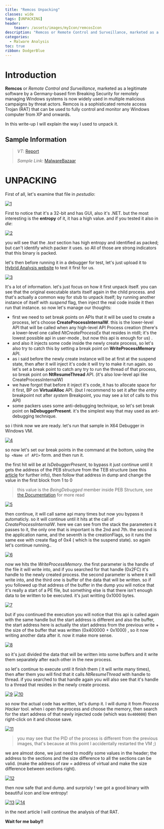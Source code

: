 ```yaml
---
title: "Remcos Unpacking"
classes: wide
tags: [UNPACKING]
header:
    teaser: /assets/images/myIcon/remcosIcon
description: "Remcos or Remote Control and Surveillance, marketed as a legitimate software by a Germany-based firm Breaking Security for remotely managing Windows systems is now widely used in multiple malicious campaigns by threat actors. Remcos is a sophisticated remote access Trojan (RAT) that can be used to fully control and monitor any Windows computer from XP and onwards."
categories:
  - Malware Analysis
toc: true
ribbon: DodgerBlue
---
```


# Introduction

**Remcos** or *Remote Control and Surveillance*, marketed as a legitimate software by a Germany-based firm Breaking Security for remotely managing Windows systems is now widely used in multiple malicious campaigns by threat actors. Remcos is a sophisticated remote access Trojan (RAT) that can be used to fully control and monitor any Windows computer from XP and onwards.

In this write-up I will explain the way I used to unpack it.



## Sample Information 

>*VT*: [Report](https://www.virustotal.com/gui/file/ad3dc7a0c6ce33a7e45775b3452343eb748fab8823311df58d4599d6a203ff80)
>
>*Sample Link*: [MalwareBazaar](https://bazaar.abuse.ch/sample/ad3dc7a0c6ce33a7e45775b3452343eb748fab8823311df58d4599d6a203ff80)



# UNPACKING

First of all, let's examine that file in *pestudio*:

[![1](/assets/images/malware-analysis/remcosUnpack/1.png)](/assets/images/malware-analysis/remcosUnpack/1.png)

First to notice that it's a 32-bit and has GUI, also it's .NET. but the most interesting is the **entropy** of it, it has a high value. and if you tested it also in *die*:

[![2](/assets/images/malware-analysis/remcosUnpack/2.png)](/assets/images/malware-analysis/remcosUnpack/2.png)

you will see that the *.text* section has  high entropy and identified as packed;  but can't identify which packer it uses. so All of those are strong indicators that this binary is packed.

let's then before running it in a debugger for test, let's just upload it to [Hybrid Analysis website](https://www.hybrid-analysis.com/) to test it first for us.

[![3](/assets/images/malware-analysis/remcosUnpack/3.png)](/assets/images/malware-analysis/remcosUnpack/3.png)

It's a lot of information. let's just focus on how it first unpack itself. you can see that the original executable starts itself again in the child process. and that's actually a common way for stub to unpack itself; by running another instance of itself with *suspend* flag, then inject the real code inside it then run that instance. so now let's manage our thoughts:

- first we need to set break points on APIs that it will be used to create a process, let's choose **CreateProcessInternalW**. this is the lower-level API that will be called when any high-level API Process creation (there's a lower-level one called *NtCreateProcessEx* that resides in ntdll; it's the lowest possible api in user-mode , but now this api is enough for us) .
- and also it injects some code inside the newly create process, so let's also try to catch this by setting a break point on **WriteProcessMemory** API.
- as i said before the newly create instance will be at first at the suspend state, then after it will inject it's code it will try to make it run again. so let's set a break point to catch any try to run the thread of that process, so break point on **NtResumeThread** API. (it's also low-level api like CreateProcessInternalW)
- we have forgot that before it inject it's code, it has to allocate space for it first, BP on **VirtualAlloc** API. (but I recommend to set it after the *entry*  breakpoint not after *system* Breakpoint, you may see a lot of calls to this API)
- some packers uses some anti-debugging technique, so let's set break point on **IsDebuggerPresent**. it's the simplest way that may used as ant-debugging technique.

so i think now we are ready. let's run that sample in X64 Debugger in Windows VM.

[![4](/assets/images/malware-analysis/remcosUnpack/4.png)](/assets/images/malware-analysis/remcosUnpack/4.png)

so now let's set our break points in the command at the bottom, using the ```bp <Name of API>```  form. and then run it.

the first hit will be at *IsDebuggerPresent*, to bypass it just continue until it gets the address of the PEB structure from the TEB structure (see this [article](https://www.wikiwand.com/en/Win32_Thread_Information_Block) for further info), then follow that address in dump and change the value in the first block from 1 to 0 

> this value is the *BeingDebugged* member inside PEB Structure, see [the Documentation](https://learn.microsoft.com/en-us/windows/win32/api/winternl/ns-winternl-peb) for more read

[![5](/assets/images/malware-analysis/remcosUnpack/5.png)](/assets/images/malware-analysis/remcosUnpack/5.png)

then continue, it will call same api many times but now you bypass it automaticly. so it will continue until it hits at the call of *CreateProcessInternalW*. here we can see from the stack the parameters it passes to it, the only one that is important is the 2nd and 7th. the second is the application name, and the seventh is the creationFlags, so it runs the same exe with create flag of 0x4 ( which is the suspend state). so again let's continue running..

[![6](/assets/images/malware-analysis/remcosUnpack/6.png)](/assets/images/malware-analysis/remcosUnpack/6.png)

now we hits the *WriteProcessMemory*. the first parameter is the handle of the file it will write into, and if you searched for that handle (0x2FC) it's handle to the newly created process. the second parameter is where it will write into, and the third one is buffer of the data that will be written. so if you followed up that address of the buffer in the dump you will notice that it's really a start of a PE file, but something else is that there isn't enough data to be written to be executed. it's just writting 0x1000 bytes. 

[![7](/assets/images/malware-analysis/remcosUnpack/7.png)](/assets/images/malware-analysis/remcosUnpack/7.png)

but if you continued the execution you will notice that this api is called again with the same handle but the start address is different and also the buffer, the start address here is actually the start address from the previous write + the size of the buffer that was written (0x400000 + 0x1000) , so it now writing another data after it. now it make more sense.

[![8](/assets/images/malware-analysis/remcosUnpack/8.png)](/assets/images/malware-analysis/remcosUnpack/8.png)

so it's just divided the data that will be written into some buffers and it write them separately after each other in the new process.

so let's continue to execute until it finish them ( it will write many times), then after them you will find that it calls *NtResumeThread* with handle to thread. if you searched to that handle again you will also see that it's handle to a thread that resides in the newly create process.

[![9](/assets/images/malware-analysis/remcosUnpack/9.png)](/assets/images/malware-analysis/remcosUnpack/9.png)
[![10](/assets/images/malware-analysis/remcosUnpack/10.png)](/assets/images/malware-analysis/remcosUnpack/10.png)

so now the actual code has written, let's dump it. I will dump it from *Process Hacker* tool. when i open the process and choose the memory, then search for the start address of that newly injected code (which was ```0x400000```) then right-click on it and choose save.

[![11](/assets/images/malware-analysis/remcosUnpack/11.png)](/assets/images/malware-analysis/remcosUnpack/11.png)

> you may see that the PID of the process is different from the previous images, that's because at this point I accidentally restarted the VM ;) 

we are almost done, we just need to modify some values in the header; the address to the sections and the size difference to all the sections can be valid. (make the address of raw = address of virtual and make the size difference between sections right).

[![12](/assets/images/malware-analysis/remcosUnpack/12.png)](/assets/images/malware-analysis/remcosUnpack/12.png)

then now safe that and dump. and surprisly ! we got a good binary with beautiful icon and low entropy!

[![13](/assets/images/malware-analysis/remcosUnpack/13.png)](/assets/images/malware-analysis/remcosUnpack/13.png)
[![14](/assets/images/malware-analysis/remcosUnpack/14.png)](/assets/images/malware-analysis/remcosUnpack/14.png)  

in the next article I will continue the analysis of that RAT.

**Wait for me baby!!**  

